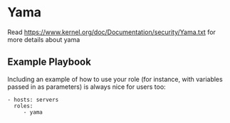 Yama
=========

Read https://www.kernel.org/doc/Documentation/security/Yama.txt for more details about yama

Example Playbook
----------------

Including an example of how to use your role (for instance, with variables passed in as parameters) is always nice for users too:

    - hosts: servers
      roles:
         - yama
